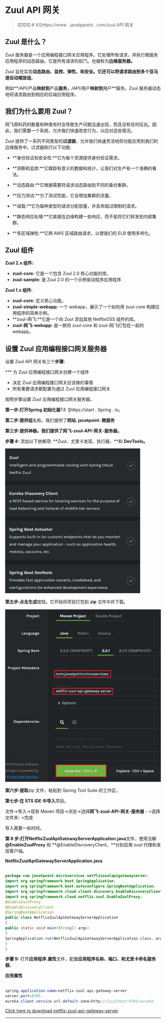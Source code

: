 # Zuul API 网关

> 哎哎哎:# t0]https://www . javatppoint . com/zuul API 网关

## Zuul 是什么？

Zuul 服务器是一个应用编程接口网关应用程序。它处理所有请求，并执行微服务应用程序的动态路由。它是所有请求的前门。也被称为**边缘服务器。**

Zuul 旨在实现**动态路由、监控、弹性、**和**安全。**它还可以将请求路由到多个**亚马逊自动缩放组**。

例如**/API/产品**映射到**产品**服务，**/API/用户**映射到**用户**服务。Zuul 服务器动态地将请求路由到相应的后端应用程序。

## 我们为什么要用 Zuul？

网飞原料药的数量和种类有时会导致生产问题迅速出现，而且没有任何征兆。因此，我们需要一个系统，允许我们快速改变行为，以应对这些情况。

Zuul 提供了一系列不同类型的**过滤器**，允许我们快速灵活地将功能应用到我们的边缘服务中。过滤器执行以下功能:

*   **身份验证和安全性:**它为每个资源提供身份验证需求。

*   **洞察和监控:**它跟踪有意义的数据和统计，让我们对生产有一个准确的看法。

*   **动态路由:**它根据需要将请求动态路由到不同的备份集群。
*   **压力测试:**为了测试性能，它会增加集群的流量。
*   **减载:**它为每种类型的请求分配容量，并丢弃超过限制的请求。
*   **静态响应处理:**它直接在边缘构建一些响应，而不是将它们转发到内部集群。
*   **多区域弹性:**它跨 AWS 区域路由请求，以使我们的 ELB 使用多样化。

## Zuul 组件

**Zuul 2.x 组件:**

*   **zuul-core:** 它是一个包含 Zuul 2.0 核心功能的库。
*   **zuul-sample:** 是 Zuul 2.0 的一个示例驱动程序应用程序

**Zuul 1.x 组件:**

*   **zuul-core:** 定义核心功能。
*   **zuul-simple-webapp:** 一个 webapp，展示了一个如何用 zuul-core 构建应用程序的简单示例。
*   **zuul-网飞:**它是一个向 Zuul 添加其他 NetflixOSS 组件的库。
*   **zuul-网飞-webapp:** 是一款将 zuul-core 和 zuul-网飞打包在一起的 webapp。

## 设置 Zuul 应用编程接口网关服务器

设置 Zuul API 网关有三个**步骤:**

 ***   为 Zuul 应用编程接口网关创建一个组件
*   决定 Zuul 应用编程接口网关应该做的事情
*   所有重要请求都配置为通过 Zuul 应用编程接口网关

按照步骤设置 Zuul 应用编程接口网关服务器。

**第一步:**打开**Spring 初始化器**T4【https://start . Spring . io。

**第二步:**提供**组**名称。我们提供了**网站. javatpoint .微服务**

**第三步:**提供**神器。**我们提供了**网飞-zuul-API-网关-服务器。**

**步骤 4:** 添加以下依赖项: **Zuul、尤里卡发现、执行器、**和 **DevTools。**

![Zuul API Gateway](img/f9548cb915a26d1126e18c1718f41d7c.png)

**第五步:**点击**生成**按钮。它开始将项目打包到 **zip** 文件中并下载。

![Zuul API Gateway](img/46f72e455a06a48a02b92c637f0e932d.png)

**第六步:提取**zip 文件，粘贴到 Spring Tool Suite 的工作区。

**第七步:在 STS IDE 中导入**项目。

文件->导入->现有 Maven 项目->浏览->选择**网飞-zuul-API-网关-服务器** - >选择文件夹- >完成

导入需要一些时间。

**第 8 步:**打开**NetflixZuulApiGatewayServerApplication.java**文件，使用注解 **@EnableZuulProxy** 和 **@EnableDiscoveryClient，**分别启用 zuul 代理和发现客户端。

**NetflixZuulApiGatewayServerApplication.java**

```java

package com.javatpoint.microservices.netflixzuulapigatewayserver;
import org.springframework.boot.SpringApplication;
import org.springframework.boot.autoconfigure.SpringBootApplication;
import org.springframework.cloud.client.discovery.EnableDiscoveryClient;
import org.springframework.cloud.netflix.zuul.EnableZuulProxy;
@EnableZuulProxy
@EnableDiscoveryClient
@SpringBootApplication
public class NetflixZuulApiGatewayServerApplication 
{
public static void main(String[] args) 
{
SpringApplication.run(NetflixZuulApiGatewayServerApplication.class, args);
}
}

```

**步骤 9:** 打开**应用程序.属性**文件，配置**应用程序名称、端口、**和**尤里卡命名服务器**。

**应用属性**

```java

spring.application.name=netflix-zuul-api-gateway-server
server.port=8765
eureka.client.service-url.default-zone=http://localhost:8765/eureka

```

[Click here to download netflix-zuul-api-gateway-server](https://static.javatpoint.com/tutorial/microservices/download/zuul/netflix-zuul-api-gateway-server.zip)

* * ***